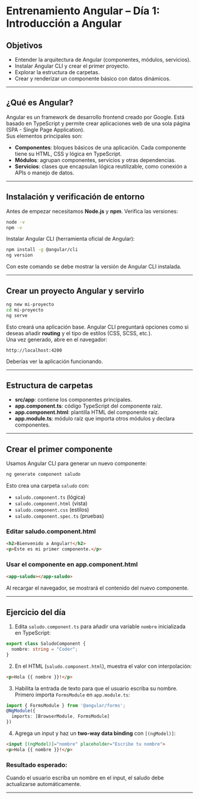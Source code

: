 # Entrenamiento Angular – Día 1: Introducción a Angular

## Objetivos
- Entender la arquitectura de Angular (componentes, módulos, servicios).
- Instalar Angular CLI y crear el primer proyecto.
- Explorar la estructura de carpetas.
- Crear y renderizar un componente básico con datos dinámicos.

---

## ¿Qué es Angular?
Angular es un framework de desarrollo frontend creado por Google. Está basado en TypeScript y permite crear aplicaciones web de una sola página (SPA - Single Page Application).  
Sus elementos principales son:
- **Componentes**: bloques básicos de una aplicación. Cada componente tiene su HTML, CSS y lógica en TypeScript.
- **Módulos**: agrupan componentes, servicios y otras dependencias.
- **Servicios**: clases que encapsulan lógica reutilizable, como conexión a APIs o manejo de datos.

---

## Instalación y verificación de entorno

Antes de empezar necesitamos **Node.js** y **npm**. Verifica las versiones:

```bash
node -v
npm -v
```

Instalar Angular CLI (herramienta oficial de Angular):

```bash
npm install -g @angular/cli
ng version
```

Con este comando se debe mostrar la versión de Angular CLI instalada.

---

## Crear un proyecto Angular y servirlo

```bash
ng new mi-proyecto
cd mi-proyecto
ng serve
```

Esto creará una aplicación base. Angular CLI preguntará opciones como si deseas añadir **routing** y el tipo de estilos (CSS, SCSS, etc.).  
Una vez generado, abre en el navegador:

```
http://localhost:4200
```

Deberías ver la aplicación funcionando.

---

## Estructura de carpetas

- **src/app**: contiene los componentes principales.  
- **app.component.ts**: código TypeScript del componente raíz.  
- **app.component.html**: plantilla HTML del componente raíz.  
- **app.module.ts**: módulo raíz que importa otros módulos y declara componentes.

---

## Crear el primer componente

Usamos Angular CLI para generar un nuevo componente:

```bash
ng generate component saludo
```

Esto crea una carpeta `saludo` con:
- `saludo.component.ts` (lógica)
- `saludo.component.html` (vista)
- `saludo.component.css` (estilos)
- `saludo.component.spec.ts` (pruebas)

### Editar saludo.component.html
```html
<h2>Bienvenido a Angular!</h2>
<p>Este es mi primer componente.</p>
```

### Usar el componente en app.component.html
```html
<app-saludo></app-saludo>
```

Al recargar el navegador, se mostrará el contenido del nuevo componente.

---

## Ejercicio del día

1. Edita `saludo.component.ts` para añadir una variable `nombre` inicializada en TypeScript:
```typescript
export class SaludoComponent {
  nombre: string = "Coder";
}
```

2. En el HTML (`saludo.component.html`), muestra el valor con interpolación:
```html
<p>Hola {{ nombre }}!</p>
```

3. Habilita la entrada de texto para que el usuario escriba su nombre.  
Primero importa `FormsModule` en `app.module.ts`:

```typescript
import { FormsModule } from '@angular/forms';
@NgModule({
  imports: [BrowserModule, FormsModule]
})
```

4. Agrega un input y haz un **two-way data binding** con `[(ngModel)]`:

```html
<input [(ngModel)]="nombre" placeholder="Escribe tu nombre">
<p>Hola {{ nombre }}!</p>
```

### Resultado esperado:
Cuando el usuario escriba un nombre en el input, el saludo debe actualizarse automáticamente.

---